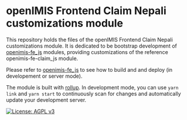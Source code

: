 # openIMIS Frontend Claim Nepali customizations module
This repository holds the files of the openIMIS Frontend Claim Nepali customizations module.
It is dedicated to be bootstrap development of [openimis-fe_js](https://github.com/openimis/openimis-fe_js) modules, providing customizations of the reference openimis-fe-claim_js module.

Please refer to [openimis-fe_js](https://github.com/openimis/openimis-fe_js) to see how to build and and deploy (in developement or server mode).

The module is built with [rollup](https://rollupjs.org/).
In development mode, you can use `yarn link` and `yarn start` to continuously scan for changes and automatically update your development server.

[![License: AGPL v3](https://img.shields.io/badge/License-AGPL%20v3-blue.svg)](https://www.gnu.org/licenses/agpl-3.0)
